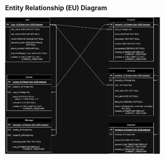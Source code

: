 ## Entity Relationship (EU) Diagram
![Entity Relationship (EU) Diagram](./ERD/data-entity-diagram.png)
